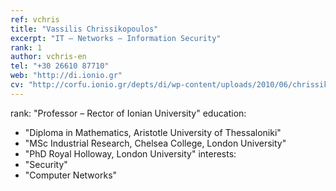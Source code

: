 ```yaml
---
ref: vchris
title: "Vassilis Chrissikopoulos"
excerpt: "IT – Networks – Information Security"
rank: 1
author: vchris-en
tel: "+30 26610 87710"
web: "http://di.ionio.gr"
cv: "http://corfu.ionio.gr/depts/di/wp-content/uploads/2010/06/chrissikopoulos_cv_gr_2015.pdf"
---
```


rank: "Professor – Rector of Ionian University"
education:
  - "Diploma in Mathematics, Aristotle University of Thessaloniki"
  - "MSc Industrial Research, Chelsea College, London University"
  - "PhD Royal Holloway, London University"
interests:
  - "Security"
  - "Computer Networks"
  
